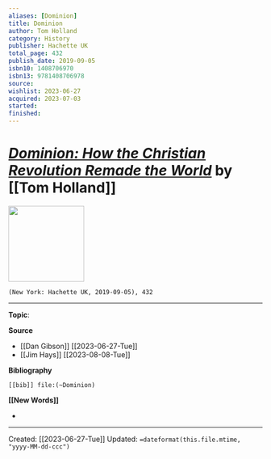 ```yaml
---
aliases: [Dominion]
title: Dominion
author: Tom Holland
category: History
publisher: Hachette UK
total_page: 432
publish_date: 2019-09-05
isbn10: 1408706970
isbn13: 9781408706978
source: 
wishlist: 2023-06-27
acquired: 2023-07-03
started: 
finished: 
---
```

# *[Dominion: How the Christian Revolution Remade the World]()* by [[Tom Holland]]

<img src="http://books.google.com/books/content?id=0Tg0DwAAQBAJ&printsec=frontcover&img=1&zoom=1&source=gbs_api" width=150>

`(New York: Hachette UK, 2019-09-05), 432`



--- 
**Topic**: 

**Source**
- [[Dan Gibson]] [[2023-06-27-Tue]]
- [[Jim Hays]] [[2023-08-08-Tue]]

**Bibliography**

```query
[[bib]] file:(~Dominion)
```
 

**[[New Words]]**

- 

---
Created: [[2023-06-27-Tue]]
Updated: `=dateformat(this.file.mtime, "yyyy-MM-dd-ccc")`